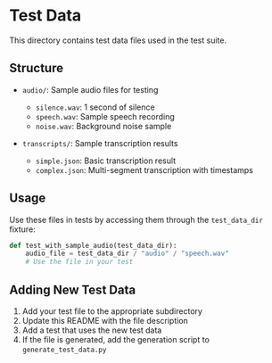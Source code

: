# Test Data

This directory contains test data files used in the test suite.

## Structure

- `audio/`: Sample audio files for testing
  - `silence.wav`: 1 second of silence
  - `speech.wav`: Sample speech recording
  - `noise.wav`: Background noise sample

- `transcripts/`: Sample transcription results
  - `simple.json`: Basic transcription result
  - `complex.json`: Multi-segment transcription with timestamps

## Usage

Use these files in tests by accessing them through the `test_data_dir` fixture:

```python
def test_with_sample_audio(test_data_dir):
    audio_file = test_data_dir / "audio" / "speech.wav"
    # Use the file in your test
```

## Adding New Test Data

1. Add your test file to the appropriate subdirectory
2. Update this README with the file description
3. Add a test that uses the new test data
4. If the file is generated, add the generation script to `generate_test_data.py` 